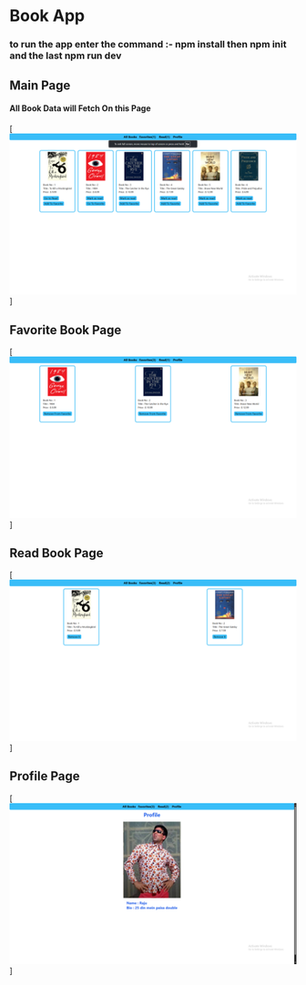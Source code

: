 # Book App

### **to run the app enter the command :- npm install then npm init and the last npm run dev**


## Main Page 

#### All Book Data will Fetch On this Page 

[![All Book ](asset/allBook.png)]


## Favorite Book Page 

[![Favorite Book](asset/Favorite.png)]


## Read Book Page 

[![Read Book](asset/Read.png)]


## Profile Page 

[![Profile Book](asset/Profile.png)]